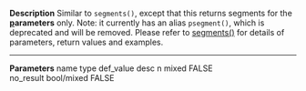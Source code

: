 **Description**
Similar to `segments()`, except that this returns segments for the **<u>p</u>arameters** only.
Note: it currently has an alias `psegment()`, which is deprecated and will be removed.
Please refer to [segments()](#segments) for details of parameters, return values and examples.

--------
**Parameters**
name	type	def_value	desc
n	mixed	FALSE	
no_result	bool/mixed	FALSE	
